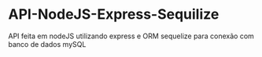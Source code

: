 # API-NodeJS-Express-Sequilize
API feita em nodeJS utilizando express e ORM sequelize para conexão com banco de dados mySQL
